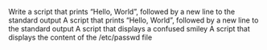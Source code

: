 Write a script that prints “Hello, World”, followed by a new line to the standard output
A script that prints “Hello, World”, followed by a new line to the standard output
A script that displays a confused smiley
A script that displays  the content of the /etc/passwd file
